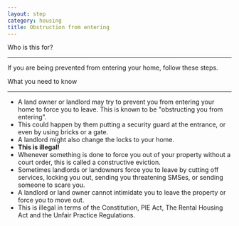 ```yaml
---
layout: step
category: housing
title: Obstruction from entering
---
```

<div class="intro">
  <div class="header"><i class="fa fa-fw fa-users" aria-hidden="true"></i> Who is this for?</div>
  <hr>
  <div class="content">
    <p>If you are being prevented from entering your home, follow these steps.</p>
  </div>
</div>

<div class="summary">
  <div class="header"><i class="fa fa-fw fa-exclamation-circle" aria-hidden="true"></i> What you need to know</div>
  <hr>
  <div class="content">
    <ul class="fa-ul">
      <li><i class="fa-li fa fa-info-circle"></i>A land owner or landlord may try to prevent you from entering your home to force you to leave. This is known to be "obstructing you from entering".</li>
      <li><i class="fa-li fa fa-info-circle"></i>This could happen by them putting a security guard at the entrance, or even by using bricks or a gate.</li>
      <li><i class="fa-li fa fa-info-circle"></i>A landlord might also change the locks to your home.</li>
      <li><i class="fa-li fa fa-exclamation-triangle"></i><strong>This is illegal!</strong></li>
      <li><i class="fa-li fa fa-info-circle"></i>Whenever something is done to force you out of your property without a court order, this is called a constructive eviction. </li>
      <li><i class="fa-li fa fa-info-circle"></i>Sometimes landlords or landowners force you to leave by cutting off services, locking you out, sending you threatening SMSes, or sending someone to scare you.</li>
      <li><i class="fa-li fa fa-info-circle"></i>A landlord or land owner cannot intimidate you to leave the property or force you to move out.</li>
      <li><i class="fa-li fa fa-gavel"></i>This is illegal in terms of the Constitution, PIE Act, The Rental Housing Act and the Unfair Practice Regulations.</li>
    </ul>
  </div>
</div>
